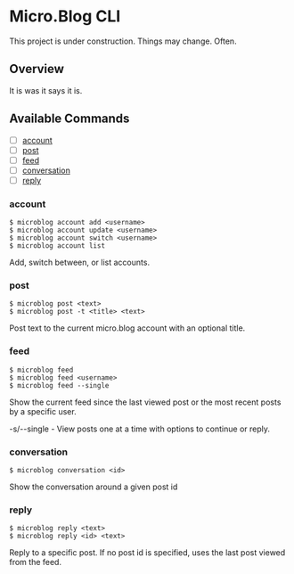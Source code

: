 # Micro.Blog CLI

This project is under construction. Things may change. Often. 

## Overview

It is was it says it is. 

## Available Commands 

- [ ] [account](#account)
- [ ] [post](#post)
- [ ] [feed](#feed)
- [ ] [conversation](#conversation)
- [ ] [reply](#reply)

### account

```
$ microblog account add <username>
$ microblog account update <username>
$ microblog account switch <username>
$ microblog account list
```

Add, switch between, or list accounts.

### post 

``` 
$ microblog post <text>
$ microblog post -t <title> <text>
```

Post text to the current micro.blog account with an optional title.

### feed 

```
$ microblog feed
$ microblog feed <username>
$ microblog feed --single
```

Show the current feed since the last viewed post or the most recent posts by a specific user.

-s/--single - View posts one at a time with options to continue or reply.

### conversation

```
$ microblog conversation <id>
```

Show the conversation around a given post id

### reply

```
$ microblog reply <text>
$ microblog reply <id> <text>
```

Reply to a specific post. If no post id is specified, uses the last post viewed from the feed.


